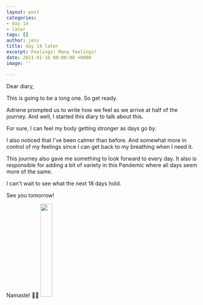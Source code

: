 ```yaml
---
layout: post
categories:
- day 14
- later
tags: []
author: jess
title: day 14 later
excerpt: Feelings! Many feelings!
date: 2021-01-16 00:00:00 +0000
image: ''

---
```

Dear diary,

This is going to be a long one. So get ready.

Adriene prompted us to write how we feel as we arrive at half of the journey. And well, I started this diary to talk about this.

For sure, I can feel my body getting stronger as days go by.

I also noticed that I've been calmer than before. And somewhat more in control of my feelings since I can get back to my breathing when I need it.

This journey also gave me something to look forward to every day. It also is responsible for adding a bit of variety in this Pandemic where all days seem more of the same.

I can't wait to see what the next 18 days hold.

See you tomorrow!

Namaste! 🧘‍♀️ <img width="25%" height="25%" src="{{site.url}}{{site.baseurl}}/assets/images/jess-signature.gif">